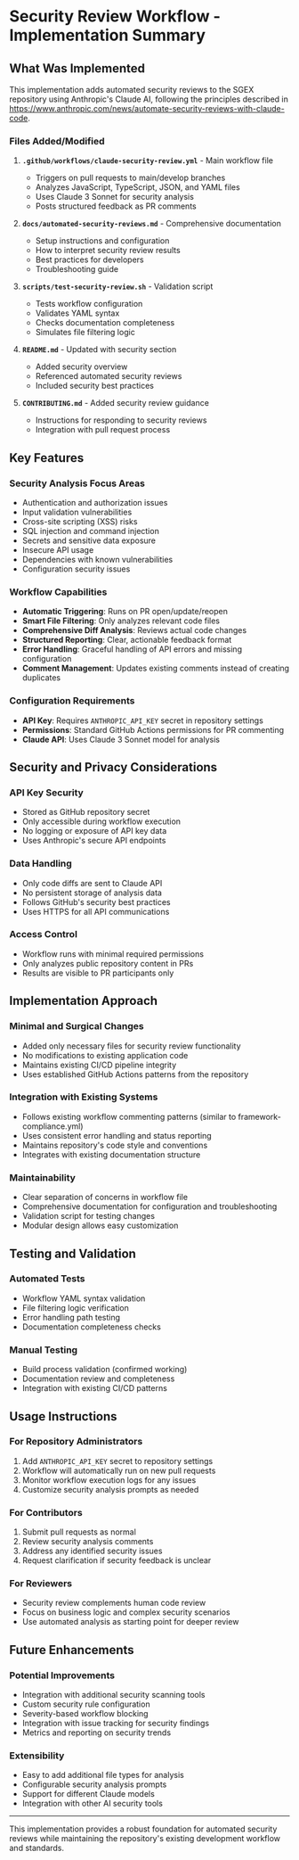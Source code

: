 # Security Review Workflow - Implementation Summary

## What Was Implemented

This implementation adds automated security reviews to the SGEX repository using Anthropic's Claude AI, following the principles described in https://www.anthropic.com/news/automate-security-reviews-with-claude-code.

### Files Added/Modified

1. **`.github/workflows/claude-security-review.yml`** - Main workflow file
   - Triggers on pull requests to main/develop branches
   - Analyzes JavaScript, TypeScript, JSON, and YAML files
   - Uses Claude 3 Sonnet for security analysis
   - Posts structured feedback as PR comments

2. **`docs/automated-security-reviews.md`** - Comprehensive documentation
   - Setup instructions and configuration
   - How to interpret security review results
   - Best practices for developers
   - Troubleshooting guide

3. **`scripts/test-security-review.sh`** - Validation script
   - Tests workflow configuration
   - Validates YAML syntax
   - Checks documentation completeness
   - Simulates file filtering logic

4. **`README.md`** - Updated with security section
   - Added security overview
   - Referenced automated security reviews
   - Included security best practices

5. **`CONTRIBUTING.md`** - Added security review guidance
   - Instructions for responding to security reviews
   - Integration with pull request process

## Key Features

### Security Analysis Focus Areas
- Authentication and authorization issues
- Input validation vulnerabilities  
- Cross-site scripting (XSS) risks
- SQL injection and command injection
- Secrets and sensitive data exposure
- Insecure API usage
- Dependencies with known vulnerabilities
- Configuration security issues

### Workflow Capabilities
- **Automatic Triggering**: Runs on PR open/update/reopen
- **Smart File Filtering**: Only analyzes relevant code files
- **Comprehensive Diff Analysis**: Reviews actual code changes
- **Structured Reporting**: Clear, actionable feedback format
- **Error Handling**: Graceful handling of API errors and missing configuration
- **Comment Management**: Updates existing comments instead of creating duplicates

### Configuration Requirements
- **API Key**: Requires `ANTHROPIC_API_KEY` secret in repository settings
- **Permissions**: Standard GitHub Actions permissions for PR commenting
- **Claude API**: Uses Claude 3 Sonnet model for analysis

## Security and Privacy Considerations

### API Key Security
- Stored as GitHub repository secret
- Only accessible during workflow execution
- No logging or exposure of API key data
- Uses Anthropic's secure API endpoints

### Data Handling
- Only code diffs are sent to Claude API
- No persistent storage of analysis data
- Follows GitHub's security best practices
- Uses HTTPS for all API communications

### Access Control
- Workflow runs with minimal required permissions
- Only analyzes public repository content in PRs
- Results are visible to PR participants only

## Implementation Approach

### Minimal and Surgical Changes
- Added only necessary files for security review functionality
- No modifications to existing application code
- Maintains existing CI/CD pipeline integrity
- Uses established GitHub Actions patterns from the repository

### Integration with Existing Systems
- Follows existing workflow commenting patterns (similar to framework-compliance.yml)
- Uses consistent error handling and status reporting
- Maintains repository's code style and conventions
- Integrates with existing documentation structure

### Maintainability
- Clear separation of concerns in workflow file
- Comprehensive documentation for configuration and troubleshooting
- Validation script for testing changes
- Modular design allows easy customization

## Testing and Validation

### Automated Tests
- Workflow YAML syntax validation
- File filtering logic verification
- Error handling path testing
- Documentation completeness checks

### Manual Testing
- Build process validation (confirmed working)
- Documentation review and completeness
- Integration with existing CI/CD patterns

## Usage Instructions

### For Repository Administrators
1. Add `ANTHROPIC_API_KEY` secret to repository settings
2. Workflow will automatically run on new pull requests
3. Monitor workflow execution logs for any issues
4. Customize security analysis prompts as needed

### For Contributors
1. Submit pull requests as normal
2. Review security analysis comments
3. Address any identified security issues
4. Request clarification if security feedback is unclear

### For Reviewers
- Security review complements human code review
- Focus on business logic and complex security scenarios
- Use automated analysis as starting point for deeper review

## Future Enhancements

### Potential Improvements
- Integration with additional security scanning tools
- Custom security rule configuration
- Severity-based workflow blocking
- Integration with issue tracking for security findings
- Metrics and reporting on security trends

### Extensibility
- Easy to add additional file types for analysis
- Configurable security analysis prompts
- Support for different Claude models
- Integration with other AI security tools

---

This implementation provides a robust foundation for automated security reviews while maintaining the repository's existing development workflow and standards.